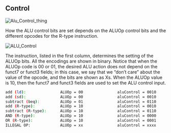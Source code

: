 ## Control
![Alu_Control_thing](https://github.com/EnigmaticAbyss/DigitalDesignLab/raw/main/RIscVCPU/ALU_Control/alu_control_thing.png)


How the ALU control bits are set depends on the ALUOp control bits and the different opcodes for the R-type instruction.


![ALU_Control](https://github.com/EnigmaticAbyss/DigitalDesignLab/raw/main/RIscVCPU/ALU_Control/alu_control.png)



The instruction, listed in the first column, determines the setting of the ALUOp bits. All the encodings are shown in binary. Notice that when the ALUOp code is 00 or 01, the desired ALU action does not depend on the funct7 or funct3 fields; in this case, we say that we “don’t care” about the value of the opcode, and the bits are shown as Xs. When the ALUOp value is 10, then the funct7 and funct3 fields are used to set the ALU control input.


```bash
add (ld):               ALUOp = 00               aluControl = 0010
add (sd):               ALUOp = 00               aluControl = 0010
subtract (beq):         ALUOp = 01               aluControl = 0110
add (R-type):           ALUOp = 10               aluControl = 0010
subtract (R-type):      ALUOp = 10               aluControl = 0110
AND (R-type):           ALUOp = 10               aluControl = 0000
OR (R-type):            ALUOp = 10               aluControl = 0001
ILLEGAL OP:             ALUOp = xx               aluControl = xxxx
```